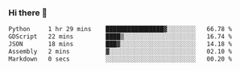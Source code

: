 ### Hi there 👋

<!--START_SECTION:waka-->

```txt
Python     1 hr 29 mins    ████████████████▓░░░░░░░░   66.78 %
GDScript   22 mins         ████▒░░░░░░░░░░░░░░░░░░░░   16.74 %
JSON       18 mins         ███▓░░░░░░░░░░░░░░░░░░░░░   14.18 %
Assembly   2 mins          ▓░░░░░░░░░░░░░░░░░░░░░░░░   02.10 %
Markdown   0 secs          ░░░░░░░░░░░░░░░░░░░░░░░░░   00.20 %
```

<!--END_SECTION:waka-->
